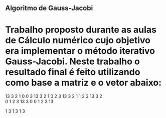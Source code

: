 ## Algoritmo de Gauss-Jacobi
# Trabalho proposto durante as aulas de Cálculo numérico cujo objetivo era implementar o método iterativo Gauss-Jacobi. Neste trabalho o resultado final é feito utilizando como base a matriz e o vetor abaixo: 
13 3  2  1  0  0
3  13  3  2  1  0
2  3  13  3  2  1
1  2  3  13  3  2  
0  1  2  3  13  3
0  0  1  2  3  13

1 
3 
1 
3 
1 
3 
